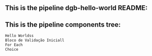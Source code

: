 ## This is the pipeline dgb-hello-world README:
## This is the pipeline components tree:
```bash
Hello Worldss
Bloco de Validação Iniciall
For Each
Choice
```
